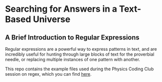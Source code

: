 # Searching for Answers in a Text-Based Universe
## A Brief Introduction to Regular Expressions

Regular expressions are a powerful way to express patterns in text,
and are incredibly useful for hunting through large blocks of text for
the proverbial needle, or replacing multiple instances of one pattern
with another.

This repo contains the example files used during the Physics Coding
Club session on regex, which you can find [here][talk].

[talk]: https://physicscodingclub.github.io/2017-07-14-regular-expressions-and-sed
